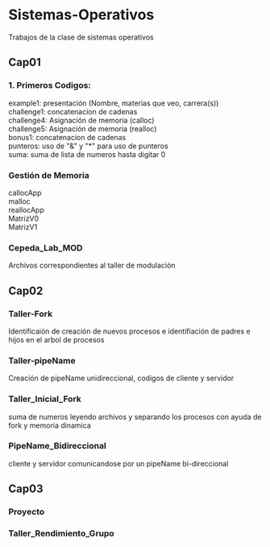 # Sistemas-Operativos
Trabajos de la clase de sistemas operativos
## Cap01
### 1. Primeros Codigos:
example1: presentación (Nombre, materias que veo, carrera(s))  
challenge1: concatenacion de cadenas  
challenge4: Asignación de memoria (calloc)  
challenge5: Asignación de memoria (realloc)  
bonus1: concatenacion de cadenas  
punteros: uso de "&" y "*" para uso de punteros  
suma: suma de lista de numeros hasta digitar 0  
### Gestión de Memoria
callocApp  
malloc  
reallocApp  
MatrizV0  
MatrizV1  

### Cepeda_Lab_MOD
Archivos correspondientes al taller de modulación

## Cap02
### Taller-Fork
Identificaión de creación de nuevos procesos e identifiación de padres e hijos en el arbol de procesos

### Taller-pipeName
Creación de pipeName unidireccional, codigos de cliente y servidor

### Taller_Inicial_Fork
suma de numeros leyendo archivos y separando los procesos con ayuda de fork y memoria dinamica 

### PipeName_Bidireccional
cliente y servidor comunicandose por un pipeName bi-direccional

## Cap03
### Proyecto

### Taller_Rendimiento_Grupo
